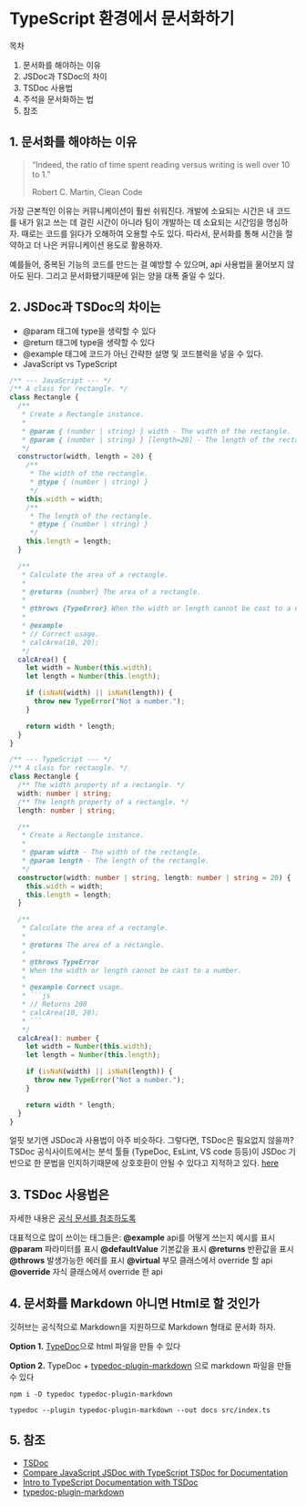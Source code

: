 # TypeScript 환경에서 문서화하기

목차

1. 문서화를 해야하는 이유
2. JSDoc과 TSDoc의 차이
3. TSDoc 사용법
4. 주석을 문서화하는 법
5. 참조

## 1. 문서화를 해야하는 이유

> “Indeed, the ratio of time spent reading versus writing is well over 10 to 1.”
>
> Robert C. Martin, Clean Code

가장 근본적인 이유는 커뮤니케이션이 훨씬 쉬워진다. 개발에 소요되는 시간은 내 코드를 내가 읽고 쓰는 데 걸린 시간이 아니라 팀이 개발하는 데 소요되는 시간임을 명심하자. 때로는 코드를 읽다가 오해하여 오용할 수도 있다. 따라서, 문서화를 통해 시간을 절약하고 더 나은 커뮤니케이션 용도로 활용하자.

예를들어, 중복된 기능의 코드를 만드는 걸 예방할 수 있으며, api 사용법을 물어보지 않아도 된다. 그리고 문서화됐기때문에 읽는 양을 대폭 줄일 수 있다.

## 2. JSDoc과 TSDoc의 차이는

- @param 태그에 type을 생략할 수 있다
- @return 태그에 type을 생략할 수 있다
- @example 태그에 코드가 아닌 간략한 설명 및 코드블럭을 넣을 수 있다.
- JavaScript vs TypeScript

```javascript
/** --- JavaScript --- */
/** A class for rectangle. */
class Rectangle {
  /**
   * Create a Rectangle instance.
   *
   * @param { (number | string) } width - The width of the rectangle.
   * @param { (number | string) } [length=20] - The length of the rectangle.
   */
  constructor(width, length = 20) {
    /**
     * The width of the rectangle.
     * @type { (number | string) }
     */
    this.width = width;
    /**
     * The length of the rectangle.
     * @type { (number | string) }
     */
    this.length = length;
  }

  /**
   * Calculate the area of a rectangle.
   *
   * @returns {number} The area of a rectangle.
   *
   * @throws {TypeError} When the width or length cannot be cast to a number.
   *
   * @example
   * // Correct usage.
   * calcArea(10, 20);
   */
  calcArea() {
    let width = Number(this.width);
    let length = Number(this.length);

    if (isNaN(width) || isNaN(length)) {
      throw new TypeError("Not a number.");
    }

    return width * length;
  }
}
```

````ts
/** --- TypeScript --- */
/** A class for rectangle. */
class Rectangle {
  /** The width property of a rectangle. */
  width: number | string;
  /** The length property of a rectangle. */
  length: number | string;

  /**
   * Create a Rectangle instance.
   *
   * @param width - The width of the rectangle.
   * @param length - The length of the rectangle.
   */
  constructor(width: number | string, length: number | string = 20) {
    this.width = width;
    this.length = length;
  }

  /**
   * Calculate the area of a rectangle.
   *
   * @returns The area of a rectangle.
   *
   * @throws TypeError
   * When the width or length cannot be cast to a number.
   *
   * @example Correct usage.
   * ```js
   * // Returns 200
   * calcArea(10, 20);
   * ```
   */
  calcArea(): number {
    let width = Number(this.width);
    let length = Number(this.length);

    if (isNaN(width) || isNaN(length)) {
      throw new TypeError("Not a number.");
    }

    return width * length;
  }
}
````

얼핏 보기엔 JSDoc과 사용법이 아주 비슷하다. 그렇다면, TSDoc은 필요없지 않을까? TSDoc 공식사이트에서는 분석 툴들 (TypeDoc, EsLint, VS code 등등)이 JSDoc 기반으로 한 문법을 인지하기때문에 상호호환이 안될 수 있다고 지적하고 있다. [here](https://tsdoc.org)

## 3. TSDoc 사용법은

자세한 내용은 [공식 문서를 참조하도록](https://tsdoc.org)

대표적으로 많이 쓰이는 태그들은:
**@example** api를 어떻게 쓰는지 예시를 표시
**@param** 파라미터를 표시
**@defaultValue** 기본값을 표시
**@returns** 반환값을 표시
**@throws** 발생가능한 에러를 표시
**@virtual** 부모 클래스에서 override 할 api
**@override** 자식 클래스에서 override 한 api

## 4. 문서화를 Markdown 아니면 Html로 할 것인가

깃허브는 공식적으로 Markdown을 지원하므로 Markdown 형태로 문서화 하자.

**Option 1.** [TypeDoc](https://typedoc.org)으로 html 파일을 만들 수 있다

**Option 2.** TypeDoc + [typedoc-plugin-markdown](https://www.npmjs.com/package/typedoc-plugin-markdown) 으로 markdown 파일을 만들 수 있다

```
npm i -D typedoc typedoc-plugin-markdown
```

```
typedoc --plugin typedoc-plugin-markdown --out docs src/index.ts
```

## 5. 참조

- [TSDoc](https://tsdoc.org)
- [Compare JavaScript JSDoc with TypeScript TSDoc for Documentation](https://javascript.plainenglish.io/compare-javascript-jsdoc-with-typescript-tsdoc-for-documentation-a6984de1f2c5)
- [Intro to TypeScript Documentation with TSDoc](https://coryrylan.com/blog/intro-to-typescript-documentation-with-tsdoc)
- [typedoc-plugin-markdown](https://github.com/tgreyuk/typedoc-plugin-markdown/tree/master/packages/typedoc-plugin-markdown#readme)

